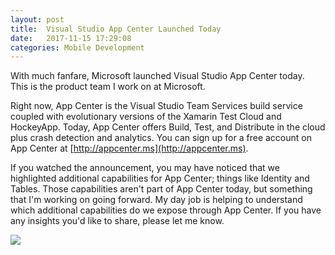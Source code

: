 ```yaml
---
layout: post
title:  Visual Studio App Center Launched Today
date:   2017-11-15 17:29:08
categories: Mobile Development
---
```

With much fanfare, Microsoft launched Visual Studio App Center today.  This is the product team I work on at Microsoft.

Right now, App Center is the Visual Studio Team Services build service coupled with evolutionary versions of the Xamarin Test Cloud and HockeyApp. Today, App Center offers Build, Test, and Distribute in the cloud plus crash detection and analytics. You can sign up for a free account on App Center at [http://appcenter.ms](http://appcenter.ms).

If you watched the announcement, you may have noticed that we highlighted additional capabilities for App Center; things like Identity and Tables. Those capabilities aren't part of App Center today, but something that I'm working on going forward. My day job is helping to understand which additional capabilities do we expose through App Center. If you have any insights you'd like to share, please let me know.

![](images/stories/2017/app-center-landing.png)